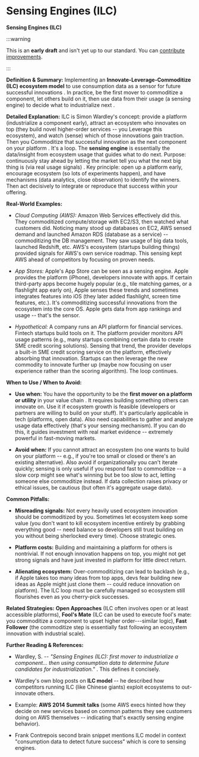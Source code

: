 # Sensing Engines (ILC)


**Sensing Engines (ILC)**

:::warning

This is an **early draft** and isn't yet up to our standard.
You can [contribute improvements](https://github.com/dave1010/wardley-leadership-strategies).

:::


**Definition & Summary:** Implementing an **Innovate-Leverage-Commoditize (ILC) ecosystem model** to use consumption data as a sensor for future successful innovations . In practice, be the first mover to commoditize a component, let others build on it, then use data from their usage (a sensing engine) to decide what to industrialize next .

**Detailed Explanation:** ILC is Simon Wardley's concept: provide a platform (industrialize a component early), attract an ecosystem who innovates on top (they build novel higher-order services -- you Leverage this ecosystem), and watch (sense) which of those innovations gain traction. Then you Commoditize that successful innovation as the next component on your platform . It's a loop. The **sensing engine** is essentially the data/insight from ecosystem usage that guides what to do next. Purpose: continuously stay ahead by letting the market tell you what the next big thing is (via real usage signals) . Key principle: open up a platform early, encourage ecosystem (so lots of experiments happen), and have mechanisms (data analytics, close observation) to identify the winners. Then act decisively to integrate or reproduce that success within your offering.

**Real-World Examples:**

-  *Cloud Computing (AWS):* Amazon Web Services effectively did this. They commoditized compute/storage with EC2/S3, then watched what customers did. Noticing many stood up databases on EC2, AWS sensed demand and launched Amazon RDS (database as a service) -- commoditizing the DB management. They saw usage of big data tools, launched Redshift, etc. AWS's ecosystem (startups building things) provided signals for AWS's own service roadmap. This sensing kept AWS ahead of competitors by focusing on proven needs.

-  *App Stores:* Apple's App Store can be seen as a sensing engine. Apple provides the platform (iPhone), developers innovate with apps. If certain third-party apps become hugely popular (e.g., tile matching games, or a flashlight app early on), Apple senses these trends and sometimes integrates features into iOS (they later added flashlight, screen time features, etc.). It's commoditizing successful innovations from the ecosystem into the core OS. Apple gets data from app rankings and usage -- that's the sensor.

-  *Hypothetical:* A company runs an API platform for financial services. Fintech startups build tools on it. The platform provider monitors API usage patterns (e.g., many startups combining certain data to create SME credit scoring solutions). Sensing that trend, the provider develops a built-in SME credit scoring service on the platform, effectively absorbing that innovation. Startups can then leverage the new commodity to innovate further up (maybe now focusing on user experience rather than the scoring algorithm). The loop continues.

**When to Use / When to Avoid:**

-  **Use when:** You have the opportunity to be the **first mover on a platform or utility** in your value chain . It requires building something others can innovate on. Use it if ecosystem growth is feasible (developers or partners are willing to build on your stuff). It's particularly applicable in tech (platforms, open data). Also need capabilities to gather and analyze usage data effectively (that's your sensing mechanism). If you can do this, it guides investment with real market evidence -- extremely powerful in fast-moving markets.

-  **Avoid when:** If you cannot attract an ecosystem (no one wants to build on your platform -- e.g., if you're too small or closed or there's an existing alternative). Also avoid if organizationally you can't iterate quickly; sensing is only useful if you respond fast to commoditize -- a slow corp might see what's winning but be too slow to act, letting someone else commoditize instead. If data collection raises privacy or ethical issues, be cautious (but often it's aggregate usage data).

**Common Pitfalls:**

-  **Misreading signals:** Not every heavily used ecosystem innovation should be commoditized by you. Sometimes let ecosystem keep some value (you don't want to kill ecosystem incentive entirely by grabbing everything good -- need balance so developers still trust building on you without being sherlocked every time). Choose strategic ones.

-  **Platform costs:** Building and maintaining a platform for others is nontrivial. If not enough innovation happens on top, you might not get strong signals and have just invested in platform for little direct return.

-  **Alienating ecosystem:** Over-commoditizing can lead to backlash (e.g., if Apple takes too many ideas from top apps, devs fear building new ideas as Apple might just clone them -- could reduce innovation on platform). The ILC loop must be carefully managed so ecosystem still flourishes even as you cherry-pick successes.

**Related Strategies:** **Open Approaches** (ILC often involves open or at least accessible platforms), **Fool's Mate** (ILC can be used to execute fool's mate: you commoditize a component to upset higher order---similar logic), **Fast Follower** (the commoditize step is essentially fast following an ecosystem innovation with industrial scale).

**Further Reading & References:**

-  Wardley, S. -- *"Sensing Engines (ILC): first mover to industrialize a component... then using consumption data to determine future candidates for industrialization."* . This defines it concisely.

-  Wardley's own blog posts on **ILC model** -- he described how competitors running ILC (like Chinese giants) exploit ecosystems to out-innovate others.

-  Example: **AWS 2014 Summit talks** (some AWS execs hinted how they decide on new services based on common patterns they see customers doing on AWS themselves -- indicating that's exactly sensing engine behavior).

-  Frank Contrepois second brain snippet mentions ILC model in context "consumption data to detect future success" which is core to sensing engines.